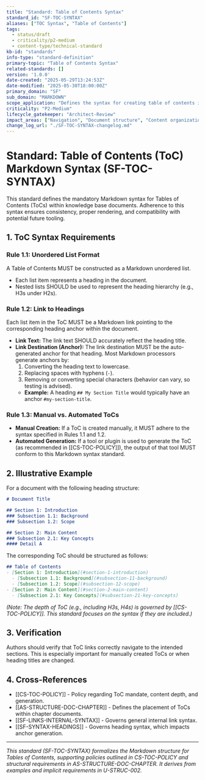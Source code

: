 ```yaml
---
title: "Standard: Table of Contents Syntax"
standard_id: "SF-TOC-SYNTAX"
aliases: ["TOC Syntax", "Table of Contents"]
tags:
  - status/draft
  - criticality/p2-medium
  - content-type/technical-standard
kb-id: "standards"
info-type: "standard-definition"
primary-topic: "Table of Contents Syntax"
related-standards: []
version: '1.0.0'
date-created: "2025-05-29T13:24:53Z"
date-modified: "2025-05-30T18:00:00Z"
primary_domain: "SF"
sub_domain: "MARKDOWN"
scope_application: "Defines the syntax for creating table of contents in knowledge base documents."
criticality: "P2-Medium"
lifecycle_gatekeeper: "Architect-Review"
impact_areas: ["Navigation", "Document structure", "Content organization"]
change_log_url: "./SF-TOC-SYNTAX-changelog.md"
---
```

# Standard: Table of Contents (ToC) Markdown Syntax (SF-TOC-SYNTAX)

This standard defines the mandatory Markdown syntax for Tables of Contents (ToCs) within knowledge base documents. Adherence to this syntax ensures consistency, proper rendering, and compatibility with potential future tooling.

## 1. ToC Syntax Requirements

### Rule 1.1: Unordered List Format
A Table of Contents MUST be constructed as a Markdown unordered list.
*   Each list item represents a heading in the document.
*   Nested lists SHOULD be used to represent the heading hierarchy (e.g., H3s under H2s).

### Rule 1.2: Link to Headings
Each list item in the ToC MUST be a Markdown link pointing to the corresponding heading anchor within the document.
*   **Link Text:** The link text SHOULD accurately reflect the heading title.
*   **Link Destination (Anchor):** The link destination MUST be the auto-generated anchor for that heading. Most Markdown processors generate anchors by:
    1.  Converting the heading text to lowercase.
    2.  Replacing spaces with hyphens (`-`).
    3.  Removing or converting special characters (behavior can vary, so testing is advised).
    *   **Example:** A heading `## My Section Title` would typically have an anchor `#my-section-title`.

### Rule 1.3: Manual vs. Automated ToCs
*   **Manual Creation:** If a ToC is created manually, it MUST adhere to the syntax specified in Rules 1.1 and 1.2.
*   **Automated Generation:** If a tool or plugin is used to generate the ToC (as recommended in [[CS-TOC-POLICY]]), the output of that tool MUST conform to this Markdown syntax standard.

## 2. Illustrative Example

For a document with the following heading structure:

```markdown
# Document Title

## Section 1: Introduction
### Subsection 1.1: Background
### Subsection 1.2: Scope

## Section 2: Main Content
### Subsection 2.1: Key Concepts
#### Detail A
```

The corresponding ToC should be structured as follows:

```markdown
## Table of Contents
- [Section 1: Introduction](#section-1-introduction)
  - [Subsection 1.1: Background](#subsection-11-background)
  - [Subsection 1.2: Scope](#subsection-12-scope)
- [Section 2: Main Content](#section-2-main-content)
  - [Subsection 2.1: Key Concepts](#subsection-21-key-concepts)
```
*(Note: The depth of ToC (e.g., including H3s, H4s) is governed by [[CS-TOC-POLICY]]. This standard focuses on the syntax if they are included.)*

## 3. Verification
Authors should verify that ToC links correctly navigate to the intended sections. This is especially important for manually created ToCs or when heading titles are changed.

## 4. Cross-References
- [[CS-TOC-POLICY]] - Policy regarding ToC mandate, content depth, and generation.
- [[AS-STRUCTURE-DOC-CHAPTER]] - Defines the placement of ToCs within chapter documents.
- [[SF-LINKS-INTERNAL-SYNTAX]] - Governs general internal link syntax.
- [[SF-SYNTAX-HEADINGS]] - Governs heading syntax, which impacts anchor generation.

---
*This standard (SF-TOC-SYNTAX) formalizes the Markdown structure for Tables of Contents, supporting policies outlined in CS-TOC-POLICY and structural requirements in AS-STRUCTURE-DOC-CHAPTER. It derives from examples and implicit requirements in U-STRUC-002.*
